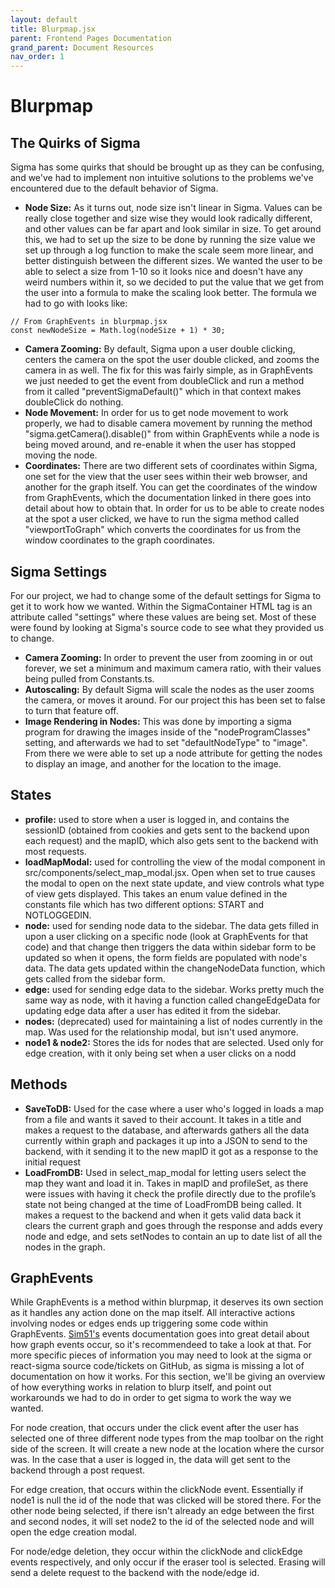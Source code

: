 ```yaml
---
layout: default
title: Blurpmap.jsx
parent: Frontend Pages Documentation 
grand_parent: Document Resources
nav_order: 1
---
```


# Blurpmap

## The Quirks of Sigma
Sigma has some quirks that should be brought up as they can be confusing, and
we've had to implement non intuitive solutions to the problems we've encountered
due to the default behavior of Sigma. 

- **Node Size:** As it turns out, node size isn't linear in Sigma. Values can be
really close together and size wise they would look radically different, and 
other values can be far apart and look similar in size. To get around this, we
had to set up the size to be done by running the size value we set up through a
log function to make the scale seem more linear, and better distinguish between
the different sizes. We wanted the user to be able to select a size from 1-10 so
it looks nice and doesn't have any weird numbers within it, so we decided to put
the value that we get from the user into a formula to make the scaling look better.
The formula we had to go with looks like:
```
// From GraphEvents in blurpmap.jsx
const newNodeSize = Math.log(nodeSize + 1) * 30;
```
- **Camera Zooming:** By default, Sigma upon a user double clicking, centers the 
camera on the spot the user double clicked, and zooms the camera in as well. The
fix for this was fairly simple, as in GraphEvents we just needed to get the event
from doubleClick and run a method from it called "preventSigmaDefault()" which in
that context makes doubleClick do nothing. 
- **Node Movement:** In order for us to get node movement to work properly, we had
to disable camera movement by running the method "sigma.getCamera().disable()" 
from within GraphEvents while a node is being moved around, and re-enable it when
the user has stopped moving the node. 
- **Coordinates:** There are two different sets of coordinates within Sigma, one
set for the view that the user sees within their web browser, and another for the
graph itself. You can get the coordinates of the window from GraphEvents, which
the documentation linked in there goes into detail about how to obtain that. In
order for us to be able to create nodes at the spot a user clicked, we have to 
run the sigma method called "viewportToGraph" which converts the coordinates for
us from the window coordinates to the graph coordinates. 

## Sigma Settings
For our project, we had to change some of the default settings for Sigma to get it
to work how we wanted. Within the SigmaContainer HTML tag is an attribute called
"settings" where these values are being set. Most of these were found by looking at
Sigma's source code to see what they provided us to change. 

- **Camera Zooming:** In order to prevent the user from zooming in or out forever, we
set a minimum and maximum camera ratio, with their values being pulled from Constants.ts.
- **Autoscaling:** By default Sigma will scale the nodes as the user zooms the camera, or 
moves it around. For our project this has been set to false to turn that feature off.
- **Image Rendering in Nodes:** This was done by importing a sigma program for drawing
the images inside of the "nodeProgramClasses" setting, and afterwards we had to set 
"defaultNodeType" to "image". From there we were able to set up a node attribute for 
getting the nodes to display an image, and another for the location to the image.

## States

- **profile:** used to store when a user is logged in, and contains the 
sessionID (obtained from cookies and gets sent to the backend upon each request)
 and the mapID, which also gets sent to the backend with most requests. 
- **loadMapModal:** used for controlling the view of the modal component in 
src/components/select_map_modal.jsx. Open when set to true causes the modal to 
open on the next state update, and view controls what type of view gets 
displayed. This takes an enum value defined in the constants file which has two 
different options: START and NOTLOGGEDIN. 
- **node:** used for sending node data to the sidebar. The data gets filled in
upon a user clicking on a specific node (look at GraphEvents for that code) and
that change then triggers the data within sidebar form to be updated so when it
opens, the form fields are populated with node's data. The data gets updated
within the changeNodeData function, which gets called from the sidebar form. 
- **edge:** used for sending edge data to the sidebar. Works pretty much the
same way as node, with it having a function called changeEdgeData for updating
edge data after a user has edited it from the sidebar. 
- **nodes:** (deprecated) used for maintaining a list of nodes currently in 
the map. Was used for the relationship modal, but isn't used anymore. 
- **node1 & node2:** Stores the ids for nodes that are selected. Used only for
edge creation, with it only being set when a user clicks on a nodd

## Methods

- **SaveToDB:** Used for the case where a user who's logged in loads a map 
from a file and wants it saved to their account. It takes in a title and makes 
a request to the database, and afterwards gathers all the data currently within
 graph and packages it up into a JSON to send to the backend, with it sending it 
to the new mapID it got as a response to the initial request
- **LoadFromDB:** Used in select_map_modal for letting users select the map 
they want and load it in. Takes in mapID and profileSet, as there were issues 
with having it check the profile directly due to the profile’s state not being 
changed at the time of LoadFromDB being called. It makes a request to the 
backend and when it gets valid data back it clears the current graph and goes 
through the response and adds every node and edge, and sets setNodes to contain 
an up to date list of all the nodes in the graph. 

## GraphEvents
While GraphEvents is a method within blurpmap, it deserves its own section as it
handles any action done on the map itself. All interactive actions involving nodes
or edges ends up triggering some code within GraphEvents. 
[Sim51's](https://sim51.github.io/react-sigma/docs/example/events) events 
documentation goes into great detail about how graph events occur, so it's
recommendeed to take a look at that. For more specific pieces of information you 
may need to look at the sigma or react-sigma source code/tickets on GitHub, as 
sigma is missing a lot of documentation on how it works. For this section, we'll
be giving an overview of how everything works in relation to blurp itself, and 
point out workarounds we had to do in order to get sigma to work the way we wanted.

For node creation, that occurs under the click event after the user has selected one
of three different node types from the map toolbar on the right side of the screen. 
It will create a new node at the location where the cursor was. In the case that a 
user is logged in, the data will get sent to the backend through a post request.

For edge creation, that occurs within the clickNode event. Essentially if node1 
is null the id of the node that was clicked will be stored there. For the other 
node being selected, if there isn't already an edge between the first and 
second nodes, it will set node2 to the id of the selected node and will open the
edge creation modal. 

For node/edge deletion, they occur within the clickNode and clickEdge events
respectively, and only occur if the eraser tool is selected. Erasing will send
a delete request to the backend with the node/edge id. 
